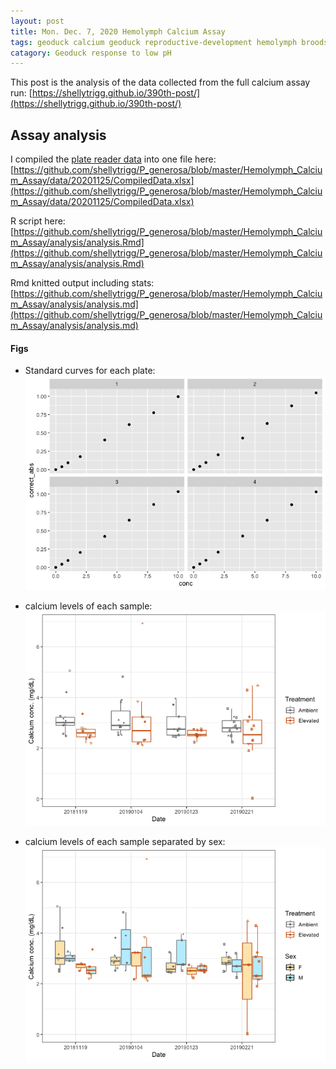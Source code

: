 ```yaml
---
layout: post
title: Mon. Dec. 7, 2020 Hemolymph Calcium Assay
tags: geoduck calcium geoduck reproductive-development hemolymph broodstock
catagory: Geoduck response to low pH 
---
```


This post is the analysis of the data collected from the full calcium assay run: [https://shellytrigg.github.io/390th-post/](https://shellytrigg.github.io/390th-post/)

## Assay analysis
I compiled the [plate reader data](https://github.com/shellytrigg/P_generosa/tree/master/Hemolymph_Calcium_Assay/data/20201125) into one file here: [https://github.com/shellytrigg/P_generosa/blob/master/Hemolymph_Calcium_Assay/data/20201125/CompiledData.xlsx](https://github.com/shellytrigg/P_generosa/blob/master/Hemolymph_Calcium_Assay/data/20201125/CompiledData.xlsx)

R script here: [https://github.com/shellytrigg/P_generosa/blob/master/Hemolymph_Calcium_Assay/analysis/analysis.Rmd](https://github.com/shellytrigg/P_generosa/blob/master/Hemolymph_Calcium_Assay/analysis/analysis.Rmd)

Rmd knitted output including stats:
[https://github.com/shellytrigg/P_generosa/blob/master/Hemolymph_Calcium_Assay/analysis/analysis.md](https://github.com/shellytrigg/P_generosa/blob/master/Hemolymph_Calcium_Assay/analysis/analysis.md)

#### Figs

- Standard curves for each plate:
![](https://raw.githubusercontent.com/shellytrigg/P_generosa/master/Hemolymph_Calcium_Assay/analysis/analysis_files/figure-gfm/unnamed-chunk-6-1.png)

- calcium levels of each sample:
![](https://raw.githubusercontent.com/shellytrigg/P_generosa/master/Hemolymph_Calcium_Assay/analysis/analysis_files/figure-gfm/unnamed-chunk-10-1.png)

- calcium levels of each sample separated by sex:
![](https://raw.githubusercontent.com/shellytrigg/P_generosa/master/Hemolymph_Calcium_Assay/analysis/analysis_files/figure-gfm/unnamed-chunk-12-1.png)
